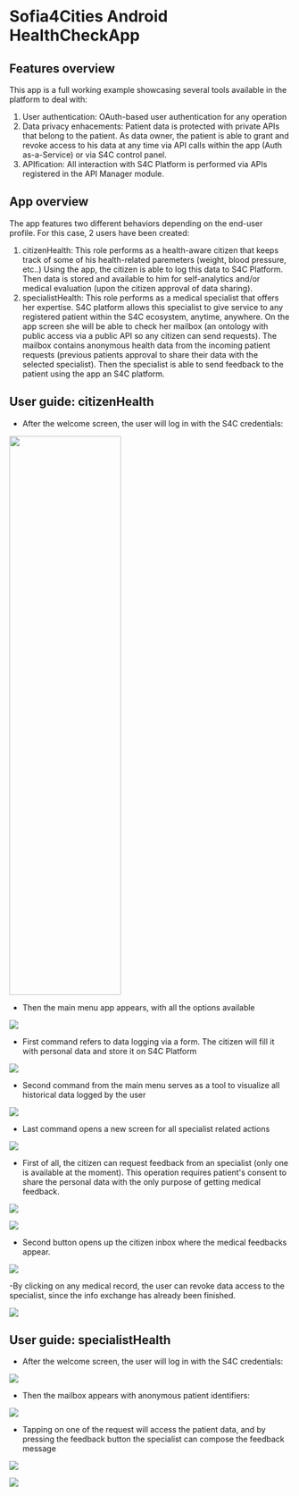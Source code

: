 Sofia4Cities Android HealthCheckApp
============================

## Features overview
This app is a full working example showcasing several tools available in the platform to deal with:

1. User authentication: OAuth-based user authentication for any operation
2. Data privacy enhacements: Patient data is protected with private APIs that belong to the patient. As data owner, the patient is able to grant and revoke access to his data at any time via API calls within the app (Auth as-a-Service) or via S4C control panel.
3. APIfication: All interaction with S4C Platform is performed via APIs registered in the API Manager module.

## App overview

The app features two different behaviors depending on the end-user profile. For this case, 2 users have been created:

1. citizenHealth: This role performs as a health-aware citizen that keeps track of some of his health-related paremeters (weight, blood pressure, etc..) Using the app, the citizen is able to log this data to S4C Platform. Then data is stored and available to him for self-analytics and/or medical evaluation (upon the citizen approval of data sharing).
2. specialistHealth: This role performs as a medical specialist that offers her expertise. S4C platform allows this specialist to give service to any registered patient within the S4C ecosystem, anytime, anywhere. On the app screen she will be able to check her mailbox (an ontology with public access via a public API so any citizen can send requests). The mailbox contains anonymous health data from the incoming patient requests (previous patients approval to share their data with the selected specialist). Then the specialist is able to send feedback to the patient using the app an S4C platform.

## User guide: citizenHealth

- After the welcome screen, the user will log in with the S4C credentials:

<img src="./Screenshots/image004.png"  width="200" height="1000">

- Then the main menu app appears, with all the options available

![](./Screenshots/image006.png) 

- First command refers to data logging via a form. The citizen will fill it with personal data and store it on S4C Platform

![](./Screenshots/image007.png) 

- Second command from the main menu serves as a tool to visualize all historical data logged by the user

![](./Screenshots/image008.png) 

- Last command opens a new screen for all specialist related actions

![](./Screenshots/image009.png) 

- First of all, the citizen can request feedback from an specialist (only one is available at the moment). This operation requires patient's consent to share the personal data with the only purpose of getting medical feedback.

![](./Screenshots/image010.png) 

![](./Screenshots/image011.png) 

- Second button opens up the citizen inbox where the medical feedbacks appear. 

![](./Screenshots/image012.png) 

-By clicking on any medical record, the user can revoke data access to the specialist, since the info exchange has already been finished.

![](./Screenshots/image014.png) 

## User guide: specialistHealth

- After the welcome screen, the user will log in with the S4C credentials:

![](./Screenshots/image015.png) 

- Then the mailbox appears with anonymous patient identifiers:

![](./Screenshots/image016.png) 

- Tapping on one of the request will access the patient data, and by pressing the feedback button the specialist can compose the feedback message

![](./Screenshots/image017.png) 

![](./Screenshots/image018.png) 






